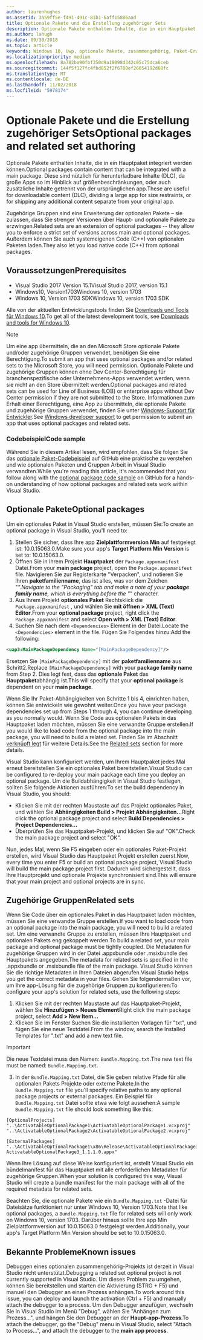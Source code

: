 ```yaml
---
author: laurenhughes
ms.assetid: 3a59ff5e-f491-491c-81b1-6aff15886aad
title: Optionale Pakete und die Erstellung zugehöriger Sets
description: Optionale Pakete enthalten Inhalte, die in ein Hauptpaket integriert werden können. Diese sind nützlich für herunterladbare Inhalte (DLC), da große Apps so im Hinblick auf Größenbeschränkungen geteilt werden, oder auch, um zusätzliche Inhalte getrennt von der ursprünglichen App zu liefern.
ms.author: lahugh
ms.date: 09/30/2018
ms.topic: article
keywords: Windows 10, Uwp, optionale Pakete, zusammengehörig, Paket-Erweiterung, visual studio
ms.localizationpriority: medium
ms.openlocfilehash: 8a782ba90fbf350d9a18098d342c05c75dca6ceb
ms.sourcegitcommit: 144f5f127fc4fbd852f2f6780ef26054192d68fc
ms.translationtype: MT
ms.contentlocale: de-DE
ms.lasthandoff: 11/02/2018
ms.locfileid: "5978174"
---
```

# <a name="optional-packages-and-related-set-authoring"></a><span data-ttu-id="ab695-105">Optionale Pakete und die Erstellung zugehöriger Sets</span><span class="sxs-lookup"><span data-stu-id="ab695-105">Optional packages and related set authoring</span></span>
<span data-ttu-id="ab695-106">Optionale Pakete enthalten Inhalte, die in ein Hauptpaket integriert werden können.</span><span class="sxs-lookup"><span data-stu-id="ab695-106">Optional packages contain content that can be integrated with a main package.</span></span> <span data-ttu-id="ab695-107">Diese sind nützlich für herunterladbare Inhalte (DLC), da große Apps so im Hinblick auf größenbeschränkungen, oder auch zusätzliche Inhalte getrennt von der ursprünglichen app.</span><span class="sxs-lookup"><span data-stu-id="ab695-107">These are useful for downloadable content (DLC), dividing a large app for size restraints, or for shipping any additional content separate from your original app.</span></span>

<span data-ttu-id="ab695-108">Zugehörige Gruppen sind eine Erweiterung der optionalen Pakete – sie zulassen, dass Sie strenger Versionen über Haupt- und optionale Pakete zu erzwingen.</span><span class="sxs-lookup"><span data-stu-id="ab695-108">Related sets are an extension of optional packages -- they allow you to enforce a strict set of versions across main and optional packages.</span></span> <span data-ttu-id="ab695-109">Außerdem können Sie auch systemeigenen Code (C++) von optionalen Paketen laden.</span><span class="sxs-lookup"><span data-stu-id="ab695-109">They also let you load native code (C++) from optional packages.</span></span> 

## <a name="prerequisites"></a><span data-ttu-id="ab695-110">Voraussetzungen</span><span class="sxs-lookup"><span data-stu-id="ab695-110">Prerequisites</span></span>

- <span data-ttu-id="ab695-111">Visual Studio 2017 Version 15.1</span><span class="sxs-lookup"><span data-stu-id="ab695-111">Visual Studio 2017, version 15.1</span></span>
- <span data-ttu-id="ab695-112">Windows10, Version1703</span><span class="sxs-lookup"><span data-stu-id="ab695-112">Windows 10, version 1703</span></span>
- <span data-ttu-id="ab695-113">Windows 10, Version 1703 SDK</span><span class="sxs-lookup"><span data-stu-id="ab695-113">Windows 10, version 1703 SDK</span></span>

<span data-ttu-id="ab695-114">Alle von der aktuellen Entwicklungstools finden Sie [Downloads und Tools für Windows 10](https://developer.microsoft.com/windows/downloads).</span><span class="sxs-lookup"><span data-stu-id="ab695-114">To get all of the latest development tools, see [Downloads and tools for Windows 10](https://developer.microsoft.com/windows/downloads).</span></span>

> [!NOTE]
> <span data-ttu-id="ab695-115">Um eine app übermitteln, die an den Microsoft Store optionale Pakete und/oder zugehörige Gruppen verwendet, benötigen Sie eine Berechtigung.</span><span class="sxs-lookup"><span data-stu-id="ab695-115">To submit an app that uses optional packages and/or related sets to the Microsoft Store, you will need permission.</span></span> <span data-ttu-id="ab695-116">Optionale Pakete und zugehörige Gruppen können ohne Dev Center-Berechtigung für branchenspezifische oder Unternehmens-Apps verwendet werden, wenn sie nicht an den Store übermittelt werden.</span><span class="sxs-lookup"><span data-stu-id="ab695-116">Optional packages and related sets can be used for Line of Business (LOB) or enterprise apps without Dev Center permission if they are not submitted to the Store.</span></span> <span data-ttu-id="ab695-117">Informationen zum Erhalt einer Berechtigung, eine App zu übermitteln, die optionale Pakete und zugehörige Gruppen verwendet, finden Sie unter [Windows-Support für Entwickler](https://developer.microsoft.com/windows/support).</span><span class="sxs-lookup"><span data-stu-id="ab695-117">See [Windows developer support](https://developer.microsoft.com/windows/support) to get permission to submit an app that uses optional packages and related sets.</span></span>

### <a name="code-sample"></a><span data-ttu-id="ab695-118">Codebeispiel</span><span class="sxs-lookup"><span data-stu-id="ab695-118">Code sample</span></span>
<span data-ttu-id="ab695-119">Während Sie in diesem Artikel lesen, wird empfohlen, dass Sie folgen Sie das [optionale Paket-Codebeispiel](https://github.com/AppInstaller/OptionalPackageSample) auf GitHub eine praktische zu verstehen und wie optionalen Paketen und Gruppen Arbeit in Visual Studio verwandten.</span><span class="sxs-lookup"><span data-stu-id="ab695-119">While you're reading this article, it's recommended that you follow along with the [optional package code sample](https://github.com/AppInstaller/OptionalPackageSample) on GitHub for a hands-on understanding of how optional packages and related sets work within Visual Studio.</span></span>

## <a name="optional-packages"></a><span data-ttu-id="ab695-120">Optionale Pakete</span><span class="sxs-lookup"><span data-stu-id="ab695-120">Optional packages</span></span>
<span data-ttu-id="ab695-121">Um ein optionales Paket in Visual Studio erstellen, müssen Sie:</span><span class="sxs-lookup"><span data-stu-id="ab695-121">To create an optional package in Visual Studio, you'll need to:</span></span>
1. <span data-ttu-id="ab695-122">Stellen Sie sicher, dass Ihre app **Zielplattformversion Min** auf festgelegt ist: 10.0.15063.0.</span><span class="sxs-lookup"><span data-stu-id="ab695-122">Make sure your app's **Target Platform Min Version** is set to: 10.0.15063.0.</span></span>
2. <span data-ttu-id="ab695-123">Öffnen Sie in Ihrem Projekt **Hauptpaket** der `Package.appxmanifest` Datei.</span><span class="sxs-lookup"><span data-stu-id="ab695-123">From your **main package** project, open the `Package.appxmanifest` file.</span></span> <span data-ttu-id="ab695-124">Navigieren Sie zur Registerkarte "Verpacken", und notieren Sie Ihren **paketfamilienname**, das ist alles, was vor dem Zeichen "_".</span><span class="sxs-lookup"><span data-stu-id="ab695-124">Navigate to the "Packaging" tab and make a note of your **package family name**, which is everything before the "_" character.</span></span>
3. <span data-ttu-id="ab695-125">Aus Ihrem Projekt **optionales Paket** Rechtsklick die `Package.appxmanifest` , und wählen Sie **mit öffnen > XML (Text) Editor**.</span><span class="sxs-lookup"><span data-stu-id="ab695-125">From your **optional package** project, right click the `Package.appxmanifest` and select **Open with > XML (Text) Editor**.</span></span>
4. <span data-ttu-id="ab695-126">Suchen Sie nach dem `<Dependencies>` Element in der Datei.</span><span class="sxs-lookup"><span data-stu-id="ab695-126">Locate the `<Dependencies>` element in the file.</span></span> <span data-ttu-id="ab695-127">Fügen Sie Folgendes hinzu:</span><span class="sxs-lookup"><span data-stu-id="ab695-127">Add the following:</span></span>

```XML
<uap3:MainPackageDependency Name="[MainPackageDependency]"/>
```

<span data-ttu-id="ab695-128">Ersetzen Sie `[MainPackageDependency]` mit der **paketfamilienname** aus Schritt2.</span><span class="sxs-lookup"><span data-stu-id="ab695-128">Replace `[MainPackageDependency]` with your **package family name** from Step 2.</span></span> <span data-ttu-id="ab695-129">Dies legt fest, dass das **optionale Paket** das **Hauptpaket**abhängig ist.</span><span class="sxs-lookup"><span data-stu-id="ab695-129">This will specify that your **optional package** is dependent on your **main package**.</span></span>

<span data-ttu-id="ab695-130">Wenn Sie Ihr Paket-Abhängigkeiten von Schritte 1 bis 4, einrichten haben, können Sie entwickeln wie gewohnt weiter.</span><span class="sxs-lookup"><span data-stu-id="ab695-130">Once you have your package dependencies set up from Steps 1 through 4, you can continue developing as you normally would.</span></span> <span data-ttu-id="ab695-131">Wenn Sie Code aus optionalen Pakets in das Hauptpaket laden möchten, müssen Sie eine verwandte Gruppe erstellen.</span><span class="sxs-lookup"><span data-stu-id="ab695-131">If you would like to load code from the optional package into the main package, you will need to build a related set.</span></span> <span data-ttu-id="ab695-132">Finden Sie im Abschnitt [verknüpft legt](#related_sets) für weitere Details.</span><span class="sxs-lookup"><span data-stu-id="ab695-132">See the [Related sets](#related_sets) section for more details.</span></span>

<span data-ttu-id="ab695-133">Visual Studio kann konfiguriert werden, um Ihrem Hauptpaket jedes Mal erneut bereitstellen Sie ein optionales Paket bereitstellen.</span><span class="sxs-lookup"><span data-stu-id="ab695-133">Visual Studio can be configured to re-deploy your main package each time you deploy an optional package.</span></span> <span data-ttu-id="ab695-134">Um die Buildabhängigkeit in Visual Studio festlegen, sollten Sie folgende Aktionen ausführen:</span><span class="sxs-lookup"><span data-stu-id="ab695-134">To set the build dependency in Visual Studio, you should:</span></span>

- <span data-ttu-id="ab695-135">Klicken Sie mit der rechten Maustaste auf das Projekt optionales Paket, und wählen Sie **Abhängigkeiten Build > Projekt Abhängigkeiten...**</span><span class="sxs-lookup"><span data-stu-id="ab695-135">Right click the optional package project and select **Build Dependencies > Project Dependencies...**</span></span>
- <span data-ttu-id="ab695-136">Überprüfen Sie das Hauptpaket-Projekt, und klicken Sie auf "OK".</span><span class="sxs-lookup"><span data-stu-id="ab695-136">Check the main package project and select "OK".</span></span> 

<span data-ttu-id="ab695-137">Nun, jedes Mal, wenn Sie F5 eingeben oder ein optionales Paket-Projekt erstellen, wird Visual Studio das Hauptpaket Projekt erstellen zuerst.</span><span class="sxs-lookup"><span data-stu-id="ab695-137">Now, every time you enter F5 or build an optional package project, Visual Studio will build the main package project first.</span></span> <span data-ttu-id="ab695-138">Dadurch wird sichergestellt, dass Ihre Hauptprojekt und optionale Projekte synchronisiert sind.</span><span class="sxs-lookup"><span data-stu-id="ab695-138">This will ensure that your main project and optional projects are in sync.</span></span>

## <span data-ttu-id="ab695-139">Zugehörige Gruppen<a name="related_sets"></a></span><span class="sxs-lookup"><span data-stu-id="ab695-139">Related sets<a name="related_sets"></a></span></span>

<span data-ttu-id="ab695-140">Wenn Sie Code über ein optionales Paket in das Hauptpaket laden möchten, müssen Sie eine verwandte Gruppe erstellen.</span><span class="sxs-lookup"><span data-stu-id="ab695-140">If you want to load code from an optional package into the main package, you will need to build a related set.</span></span> <span data-ttu-id="ab695-141">Um eine verwandte Gruppe zu erstellen, müssen Ihre Hauptpaket und optionalen Pakets eng gekoppelt werden.</span><span class="sxs-lookup"><span data-stu-id="ab695-141">To build a related set, your main package and optional package must be tightly coupled.</span></span> <span data-ttu-id="ab695-142">Die Metadaten für zugehörige Gruppen wird in der Datei .appxbundle oder .msixbundle des Hauptpakets angegeben.</span><span class="sxs-lookup"><span data-stu-id="ab695-142">The metadata for related sets is specified in the .appxbundle or .msixbundle file of the main package.</span></span> <span data-ttu-id="ab695-143">Visual Studio können Sie die richtige Metadaten in Ihren Dateien abgerufen.</span><span class="sxs-lookup"><span data-stu-id="ab695-143">Visual Studio helps you get the correct metadata in your files.</span></span> <span data-ttu-id="ab695-144">Gehen Sie folgendermaßen vor, um Ihre app-Lösung für die zugehörige Gruppen zu konfigurieren:</span><span class="sxs-lookup"><span data-stu-id="ab695-144">To configure your app's solution for related sets, use the following steps:</span></span>

1. <span data-ttu-id="ab695-145">Klicken Sie mit der rechten Maustaste auf das Hauptpaket-Projekt, wählen Sie **Hinzufügen > Neues Element**</span><span class="sxs-lookup"><span data-stu-id="ab695-145">Right click the main package project, select **Add > New Item...**</span></span>
2. <span data-ttu-id="ab695-146">Klicken Sie im Fenster Suchen Sie die installierten Vorlagen für "txt", und fügen Sie eine neue Textdatei.</span><span class="sxs-lookup"><span data-stu-id="ab695-146">From the window, search the Installed Templates for ".txt" and add a new text file.</span></span>
> [!IMPORTANT]
> <span data-ttu-id="ab695-147">Die neue Textdatei muss den Namen: `Bundle.Mapping.txt`.</span><span class="sxs-lookup"><span data-stu-id="ab695-147">The new text file must be named: `Bundle.Mapping.txt`.</span></span>
3. <span data-ttu-id="ab695-148">In der `Bundle.Mapping.txt` Datei, die Sie geben relative Pfade für alle optionalen Pakets Projekte oder externe Pakete.</span><span class="sxs-lookup"><span data-stu-id="ab695-148">In the `Bundle.Mapping.txt` file you'll specify relative paths to any optional package projects or external packages.</span></span> <span data-ttu-id="ab695-149">Ein Beispiel für `Bundle.Mapping.txt` Datei sollte etwa wie folgt aussehen:</span><span class="sxs-lookup"><span data-stu-id="ab695-149">A sample `Bundle.Mapping.txt` file should look something like this:</span></span>

```syntax
[OptionalProjects]
"..\ActivatableOptionalPackage1\ActivatableOptionalPackage1.vcxproj"
"..\ActivatableOptionalPackage2\ActivatableOptionalPackage2.vcxproj"

[ExternalPackages]
"..\ActivatableOptionalPackage1\x86\Release\ActivatableOptionalPackage3_1.1.1.0\ ActivatableOptionalPackage3_1.1.1.0.appx"
```

<span data-ttu-id="ab695-150">Wenn Ihre Lösung auf diese Weise konfiguriert ist, erstellt Visual Studio ein bündelmanifest für das Hauptpaket mit alle erforderlichen Metadaten für zugehörige Gruppen.</span><span class="sxs-lookup"><span data-stu-id="ab695-150">When your solution is configured this way, Visual Studio will create a bundle manifest for the main package with all of the required metadata for related sets.</span></span> 

<span data-ttu-id="ab695-151">Beachten Sie, die optionale Pakete wie ein `Bundle.Mapping.txt` -Datei für Dateisätze funktioniert nur unter Windows 10, Version 1703.</span><span class="sxs-lookup"><span data-stu-id="ab695-151">Note that like optional packages, a `Bundle.Mapping.txt` file for related sets will only work on Windows 10, version 1703.</span></span> <span data-ttu-id="ab695-152">Darüber hinaus sollte Ihre app Min Zielplattformversion auf 10.0.15063.0 festgelegt werden.</span><span class="sxs-lookup"><span data-stu-id="ab695-152">Additionally, your app's Target Platform Min Version should be set to 10.0.15063.0.</span></span>

## <span data-ttu-id="ab695-153">Bekannte Probleme<a name="known_issues"></a></span><span class="sxs-lookup"><span data-stu-id="ab695-153">Known issues<a name="known_issues"></a></span></span>

<span data-ttu-id="ab695-154">Debuggen eines optionalen zusammengehörig-Projekts ist derzeit in Visual Studio nicht unterstützt.</span><span class="sxs-lookup"><span data-stu-id="ab695-154">Debugging a related set optional project is not currently supported in Visual Studio.</span></span> <span data-ttu-id="ab695-155">Um dieses Problem zu umgehen, können Sie bereitstellen und starten die Aktivierung (STRG + F5) und manuell den Debugger an einen Prozess anhängen.</span><span class="sxs-lookup"><span data-stu-id="ab695-155">To work around this issue, you can deploy and launch the activation (Ctrl + F5) and manually attach the debugger to a process.</span></span> <span data-ttu-id="ab695-156">Um den Debugger anzufügen, wechseln Sie in Visual Studio im Menü "Debug", wählen Sie "Anhängen zum Prozess...", und hängen Sie den Debugger an der **Haupt-app-Prozess**.</span><span class="sxs-lookup"><span data-stu-id="ab695-156">To attach the debugger, go the "Debug" menu in Visual Studio, select "Attach to Process...", and attach the debugger to the **main app process**.</span></span>